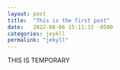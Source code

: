 ```yaml
---
layout: post
title:  "This is the first post"
date:   2022-08-06 15:11:32 -0500
categories: jeykll
permalink: "jekyll"
---
```

THIS IS TEMPORARY
